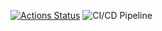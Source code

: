 [![Actions Status](https://github.com/ZiangirovIlshat/devops-for-programmers-project-74/actions/workflows/hexlet-check.yml/badge.svg)](https://github.com/ZiangirovIlshat/devops-for-programmers-project-74/actions)
![CI/CD Pipeline](https://github.com/ilshatziangirov1999/devops-for-programmers-project-74/actions/workflows/push.yml/badge.svg)
